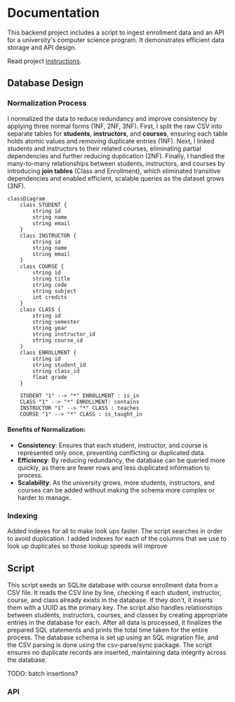 # Documentation

This backend project includes a script to ingest enrollment data and an API for a university's computer science program. It demonstrates efficient data storage and API design.

Read project [instructions](instructions.md).

## Database Design

### Normalization Process

I normalized the data to reduce redundancy and improve consistency by applying three normal forms (1NF, 2NF, 3NF). First, I split the raw CSV into separate tables for **students**, **instructors**, and **courses**, ensuring each table holds atomic values and removing duplicate entries (1NF). Next, I linked students and instructors to their related courses, eliminating partial dependencies and further reducing duplication (2NF). Finally, I handled the many-to-many relationships between students, instructors, and courses by introducing **join tables** (Class and Enrollment), which eliminated transitive dependencies and enabled efficient, scalable queries as the dataset grows (3NF).

```mermaid
classDiagram
    class STUDENT {
        string id
        string name
        string email
    }
    class INSTRUCTOR {
        string id
        string name
        string email
    }
    class COURSE {
        string id
        string title
        string code
        string subject
        int credits
    }
    class CLASS {
        string id
        string semester
        string year
        string instructor_id
        string course_id
    }
    class ENROLLMENT {
        string id
        string student_id
        string class_id
        float grade
    }

    STUDENT "1" --> "*" ENROLLMENT : is_in
    CLASS "1" --> "*" ENROLLMENT: contains
    INSTRUCTOR "1" --> "*" CLASS : teaches
    COURSE "1" --> "*" CLASS : is_taught_in
```

#### Benefits of Normalization:

- **Consistency**: Ensures that each student, instructor, and course is represented only once, preventing conflicting or duplicated data.
- **Efficiency**: By reducing redundancy, the database can be queried more quickly, as there are fewer rows and less duplicated information to process.
- **Scalability**: As the university grows, more students, instructors, and courses can be added without making the schema more complex or harder to manage.

### Indexing

Added indexes for all to make look ups faster. The script searches in order to avoid duplication. I added indexes for each of the columns that we use to look up duplicates so those lookup speeds will improve

## Script

This script seeds an SQLite database with course enrollment data from a CSV file. It reads the CSV line by line, checking if each student, instructor, course, and class already exists in the database. If they don't, it inserts them with a UUID as the primary key. The script also handles relationships between students, instructors, courses, and classes by creating appropriate entries in the database for each. After all data is processed, it finalizes the prepared SQL statements and prints the total time taken for the entire process. The database schema is set up using an SQL migration file, and the CSV parsing is done using the csv-parse/sync package. The script ensures no duplicate records are inserted, maintaining data integrity across the database.

TODO: batch insertions?

### API
